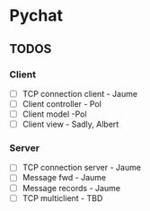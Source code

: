 # Pychat
## TODOS
### Client
- [  ] TCP connection client - Jaume
- [  ] Client controller - Pol 
- [  ] Client model -Pol
- [  ] Client view - Sadly, Albert

### Server
- [  ] TCP connection server - Jaume
- [  ] Message fwd - Jaume
- [  ] Message records - Jaume
- [  ] TCP multiclient - TBD
